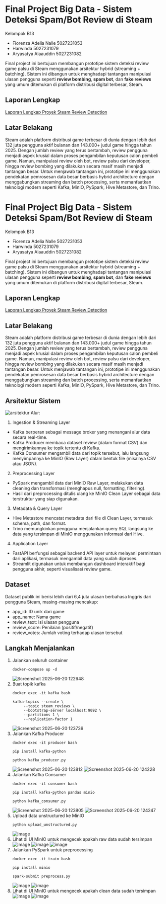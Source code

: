 #  Final Project Big Data - Sistem Deteksi Spam/Bot Review di Steam

Kelompok B13
- Fiorenza Adelia Nalle 5027231053
- Harwinda 5027231079
- Aryasatya Alaauddin 5027231082

Final project ini bertujuan membangun prototipe sistem deteksi review game palsu di Steam menggunakan arsitektur hybrid (streaming + batching). 
Sistem ini dibangun untuk menghadapi tantangan manipulasi ulasan pengguna seperti **review bombing**, **spam bot**, dan **fake reviews** yang umum ditemukan di platform distribusi digital terbesar, Steam.

## Laporan Lengkap
[Laporan Lengkap Proyek Steam Review Detection](https://docs.google.com/document/d/1cxuOzms_iEBbs4OWGHUQYS4syrmBDehZl9OaO72FQg8/edit?usp=sharing)

## Latar Belakang
Steam adalah platform distribusi game terbesar di dunia dengan lebih dari 132 juta pengguna aktif bulanan dan 143.000+ judul game hingga tahun 2025. Dengan jumlah review yang terus bertambah, review pengguna menjadi aspek krusial dalam proses pengambilan keputusan calon pembeli game. Namun, manipulasi review oleh bot, review palsu dari developer, hingga review bombing yang dilakukan secara masif masih menjadi tantangan besar.
Untuk menjawab tantangan ini, prototipe ini menggunakan pendekatan pemrosesan data besar berbasis hybrid architecture dengan menggabungkan streaming dan batch processing, serta memanfaatkan teknologi modern seperti Kafka, MinIO, PySpark, Hive Metastore, dan Trino.

#  Final Project Big Data - Sistem Deteksi Spam/Bot Review di Steam

Kelompok B13
- Fiorenza Adelia Nalle 5027231053
- Harwinda 5027231079
- Aryasatya Alaauddin 5027231082

Final project ini bertujuan membangun prototipe sistem deteksi review game palsu di Steam menggunakan arsitektur hybrid (streaming + batching). 
Sistem ini dibangun untuk menghadapi tantangan manipulasi ulasan pengguna seperti **review bombing**, **spam bot**, dan **fake reviews** yang umum ditemukan di platform distribusi digital terbesar, Steam.

## Laporan Lengkap
[Laporan Lengkap Proyek Steam Review Detection](https://docs.google.com/document/d/1cxuOzms_iEBbs4OWGHUQYS4syrmBDehZl9OaO72FQg8/edit?usp=sharing)

## Latar Belakang
Steam adalah platform distribusi game terbesar di dunia dengan lebih dari 132 juta pengguna aktif bulanan dan 143.000+ judul game hingga tahun 2025. Dengan jumlah review yang terus bertambah, review pengguna menjadi aspek krusial dalam proses pengambilan keputusan calon pembeli game. Namun, manipulasi review oleh bot, review palsu dari developer, hingga review bombing yang dilakukan secara masif masih menjadi tantangan besar.
Untuk menjawab tantangan ini, prototipe ini menggunakan pendekatan pemrosesan data besar berbasis hybrid architecture dengan menggabungkan streaming dan batch processing, serta memanfaatkan teknologi modern seperti Kafka, MinIO, PySpark, Hive Metastore, dan Trino.

## Arsitektur Sistem
![arsitektur](https://github.com/user-attachments/assets/6e0aa796-7cd4-433c-9914-aeca8ebbe616)
Alur:
1. Ingestion & Streaming Layer
  - Kafka berperan sebagai message broker yang menangani alur data secara real-time.
  - Kafka Producer membaca dataset review (dalam format CSV) dan mengirimkannya ke topik tertentu di Kafka.
  - Kafka Consumer mengambil data dari topik tersebut, lalu langsung menyimpannya ke MinIO (Raw Layer) dalam bentuk file (misalnya CSV atau JSON).
2. Preprocessing Layer
  - PySpark mengambil data dari MinIO Raw Layer, melakukan data cleaning dan transformasi (menghapus null, formatting, filtering).
  - Hasil dari preprocessing ditulis ulang ke MinIO Clean Layer sebagai data terstruktur yang siap digunakan.
3. Metadata & Query Layer
  - Hive Metastore mencatat metadata dari file di Clean Layer, termasuk schema, path, dan format.
  - Trino memungkinkan pengguna menjalankan query SQL langsung ke data yang tersimpan di MinIO menggunakan informasi dari Hive.
4. Application Layer
  - FastAPI berfungsi sebagai backend API layer untuk melayani permintaan dari aplikasi, termasuk mengambil data yang sudah diproses.
  - Streamlit digunakan untuk membangun dashboard interaktif bagi pengguna akhir, seperti visualisasi review game.

## Dataset
Dataset publik ini berisi lebih dari 6,4 juta ulasan berbahasa Inggris dari pengguna Steam, masing-masing mencakup:
- app_id: ID unik dari game
- app_name: Nama game
- review_text: Isi ulasan pengguna
- review_score: Penilaian (positif/negatif)
- review_votes: Jumlah voting terhadap ulasan tersebut

## Langkah Menjalankan
1. Jalankan seluruh container
   ```
   docker-compose up -d
   ```
   ![Screenshot 2025-06-20 122648](https://github.com/user-attachments/assets/dded2e4c-f8de-4d93-9f2b-f2e39f9d12af)
2. Buat topik kafka
   ```
   docker exec -it kafka bash

   kafka-topics --create \
        --topic steam_reviews \
        --bootstrap-server localhost:9092 \
        --partitions 1 \
        --replication-factor 1
   ```
   ![Screenshot 2025-06-20 123739](https://github.com/user-attachments/assets/4bd078f6-1b4b-4de6-97d7-681454b69925)
3. Jalankan Kafka Producer
   ```
   docker exec -it producer bash

   pip install kafka-python
  
   python kafka_producer.py
   ```
   ![Screenshot 2025-06-20 123812](https://github.com/user-attachments/assets/14ca9fd0-dd4e-445d-ad9a-623cf567ed0e)
   ![Screenshot 2025-06-20 124228](https://github.com/user-attachments/assets/260b9ed5-3e44-44c8-9822-8b8be32b7f85)
3. Jalankan Kafka Consumer
   ```
   docker exec -it consumer bash

   pip install kafka-python pandas minio
  
   python kafka_consumer.py
   ```
   ![Screenshot 2025-06-20 123805](https://github.com/user-attachments/assets/65d5bac5-439d-4c83-ae58-f44650b8c87e)
   ![Screenshot 2025-06-20 124247](https://github.com/user-attachments/assets/a2f938ec-61a3-4609-8782-1a13cbdb3f7b)
4. Upload data unstructured ke MinIO
   ```
   python upload_unstructured.py
   ```
   ![image](https://github.com/user-attachments/assets/9b6d4da1-96d2-4fe8-b048-11880ca98163)
5. Lihat di UI MinIO untuk mengecek apakah raw data sudah tersimpan
   ![image](https://github.com/user-attachments/assets/f6359d97-8188-4bf9-89e7-678185ba256b)
   ![image](https://github.com/user-attachments/assets/972350ea-f25e-462d-9f66-3641905006dd)
   ![image](https://github.com/user-attachments/assets/b642e89d-9c27-4323-b706-882207e1381a)
6. Jalankan PySpark untuk preprocessing
   ```
   docker exec -it train bash

   pip install minio
  
   spark-submit preprocess.py
   ```
   ![image](https://github.com/user-attachments/assets/81e0fb24-198a-49eb-8187-4b21d0eb4915)
   ![image](https://github.com/user-attachments/assets/b0ca0183-4865-4890-aaf4-c9fc4a481bf6)
7. Lihat di UI MinIO untuk mengecek apakah clean data sudah tersimpan
   ![image](https://github.com/user-attachments/assets/3c57061b-95f9-4c9a-b27a-95aa90efc7a6)
   ![image](https://github.com/user-attachments/assets/74b246a6-1093-40e6-a01e-7d61ebec58d5)


